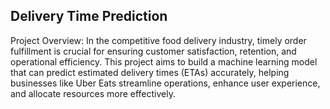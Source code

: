 ## Delivery Time Prediction
Project Overview: 
In the competitive food delivery industry, timely order fulfillment is crucial for ensuring customer satisfaction, retention, and operational efficiency. This project aims to build a machine learning model that can predict estimated delivery times (ETAs) accurately, helping businesses like Uber Eats streamline operations, enhance user experience, and allocate resources more effectively.
